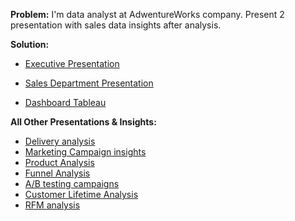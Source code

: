 **Problem:**
I'm data analyst at AdwentureWorks company. Present 2 presentation with sales data insights after analysis. 

**Solution:** <br>

- [Executive Presentation](https://my.visme.co/view/8roy9mgq-executive-summary)

- [Sales Department Presentation](https://my.visme.co/view/31rg0nzq-sales-department-summary)

- [Dashboard Tableau](https://public.tableau.com/app/profile/tatiana.dubineanschi/viz/SalesExecutive_16893417103630/Overview?publish=yes)

**All Other Presentations & Insights:** 
- [Delivery analysis](https://docs.google.com/presentation/d/1E2OJjRkdkenIeL0dt_zYUvNdGt4ffxEd_v5Rlo1NoKs/edit?usp=sharing)
- [Marketing Campaign insights]( https://docs.google.com/presentation/d/15z05m92m2dmj6oa_mKYv-gesl4m0xon1uwnvo8F9i2k/edit?usp=sharing)
- [Product Analysis](https://docs.google.com/presentation/d/17yPtLvB05lt8wGCdKijBn5fvCjMJiupfpSz3rHAy3Is/edit?usp=sharing)
- [Funnel Analysis](https://my.visme.co/view/6xk6j3dn-6j02e03vq7xxl8zq)
- [A/B testing campaigns](https://my.visme.co/view/y4zn8xqz-a-b-testing-ny)
- [Customer Lifetime Analysis](https://docs.google.com/presentation/d/155o5wUAbCPr-dAEbL4wmwvJm5MOD8pUpW6qzf3mT26s/edit?usp=sharing)
- [RFM analysis](https://docs.google.com/presentation/d/1-ZqZe4FfScoKO-g-kBxvXYbQhOJAw7JntSDUGYlL6Zo/edit#slide=id.p)
